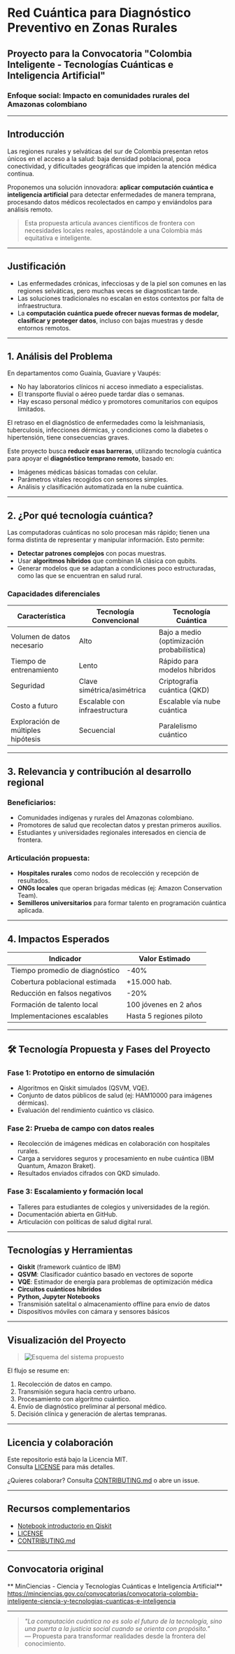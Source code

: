 # Red Cuántica para Diagnóstico Preventivo en Zonas Rurales

## Proyecto para la Convocatoria "Colombia Inteligente - Tecnologías Cuánticas e Inteligencia Artificial"

### Enfoque social: Impacto en comunidades rurales del Amazonas colombiano

---

## Introducción

Las regiones rurales y selváticas del sur de Colombia presentan retos únicos en el acceso a la salud: baja densidad poblacional, poca conectividad, y dificultades geográficas que impiden la atención médica continua.

Proponemos una solución innovadora: **aplicar computación cuántica e inteligencia artificial** para detectar enfermedades de manera temprana, procesando datos médicos recolectados en campo y enviándolos para análisis remoto.

> Esta propuesta articula avances científicos de frontera con necesidades locales reales, apostándole a una Colombia más equitativa e inteligente.

---

## Justificación

- Las enfermedades crónicas, infecciosas y de la piel son comunes en las regiones selváticas, pero muchas veces se diagnostican tarde.
- Las soluciones tradicionales no escalan en estos contextos por falta de infraestructura.
- La **computación cuántica puede ofrecer nuevas formas de modelar, clasificar y proteger datos**, incluso con bajas muestras y desde entornos remotos.

---

## 1. Análisis del Problema

En departamentos como Guainía, Guaviare y Vaupés:

- No hay laboratorios clínicos ni acceso inmediato a especialistas.
- El transporte fluvial o aéreo puede tardar días o semanas.
- Hay escaso personal médico y promotores comunitarios con equipos limitados.

El retraso en el diagnóstico de enfermedades como la leishmaniasis, tuberculosis, infecciones dérmicas, y condiciones como la diabetes o hipertensión, tiene consecuencias graves.

Este proyecto busca **reducir esas barreras**, utilizando tecnología cuántica para apoyar el **diagnóstico temprano remoto**, basado en:

- Imágenes médicas básicas tomadas con celular.
- Parámetros vitales recogidos con sensores simples.
- Análisis y clasificación automatizada en la nube cuántica.

---

## 2. ¿Por qué tecnología cuántica?

Las computadoras cuánticas no solo procesan más rápido; tienen una forma distinta de representar y manipular información. Esto permite:

- **Detectar patrones complejos** con pocas muestras.
- Usar **algoritmos híbridos** que combinan IA clásica con qubits.
- Generar modelos que se adaptan a condiciones poco estructuradas, como las que se encuentran en salud rural.

### Capacidades diferenciales

| Característica                    | Tecnología Convencional         | Tecnología Cuántica                       |
|----------------------------------|----------------------------------|-------------------------------------------|
| Volumen de datos necesario       | Alto                            | Bajo a medio (optimización probabilística)|
| Tiempo de entrenamiento          | Lento                           | Rápido para modelos híbridos              |
| Seguridad                        | Clave simétrica/asimétrica      | Criptografía cuántica (QKD)               |
| Costo a futuro                   | Escalable con infraestructura   | Escalable vía nube cuántica               |
| Exploración de múltiples hipótesis | Secuencial                      | Paralelismo cuántico                      |

---

## 3. Relevancia y contribución al desarrollo regional

### Beneficiarios:

- Comunidades indígenas y rurales del Amazonas colombiano.
- Promotores de salud que recolectan datos y prestan primeros auxilios.
- Estudiantes y universidades regionales interesados en ciencia de frontera.

### Articulación propuesta:

- **Hospitales rurales** como nodos de recolección y recepción de resultados.
- **ONGs locales** que operan brigadas médicas (ej: Amazon Conservation Team).
- **Semilleros universitarios** para formar talento en programación cuántica aplicada.

---

## 4. Impactos Esperados

| Indicador                             | Valor Estimado |
|--------------------------------------|----------------|
| Tiempo promedio de diagnóstico       | -40%           |
| Cobertura poblacional estimada       | +15.000 hab.   |
| Reducción en falsos negativos        | -20%           |
| Formación de talento local           | 100 jóvenes en 2 años |
| Implementaciones escalables          | Hasta 5 regiones piloto |

---

## 🛠️ Tecnología Propuesta y Fases del Proyecto

### Fase 1: Prototipo en entorno de simulación
- Algoritmos en Qiskit simulados (QSVM, VQE).
- Conjunto de datos públicos de salud (ej: HAM10000 para imágenes dérmicas).
- Evaluación del rendimiento cuántico vs clásico.

### Fase 2: Prueba de campo con datos reales
- Recolección de imágenes médicas en colaboración con hospitales rurales.
- Carga a servidores seguros y procesamiento en nube cuántica (IBM Quantum, Amazon Braket).
- Resultados enviados cifrados con QKD simulado.

### Fase 3: Escalamiento y formación local
- Talleres para estudiantes de colegios y universidades de la región.
- Documentación abierta en GitHub.
- Articulación con políticas de salud digital rural.

---

## Tecnologías y Herramientas

- **Qiskit** (framework cuántico de IBM)
- **QSVM**: Clasificador cuántico basado en vectores de soporte
- **VQE**: Estimador de energía para problemas de optimización médica
- **Circuitos cuánticos híbridos**
- **Python, Jupyter Notebooks**
- Transmisión satelital o almacenamiento offline para envío de datos
- Dispositivos móviles con cámara y sensores básicos

---

## Visualización del Proyecto

> ![Esquema del sistema propuesto](img/Red_Cuán.png)

El flujo se resume en:
1. Recolección de datos en campo.
2. Transmisión segura hacia centro urbano.
3. Procesamiento con algoritmo cuántico.
4. Envío de diagnóstico preliminar al personal médico.
5. Decisión clínica y generación de alertas tempranas.

---

## Licencia y colaboración

Este repositorio está bajo la Licencia MIT.  
Consulta [LICENSE](LICENSE) para más detalles.

¿Quieres colaborar? Consulta [CONTRIBUTING.md](CONTRIBUTING.md) o abre un issue.

---

## Recursos complementarios

- [Notebook introductorio en Qiskit](notebooks/Clasificador_QSVM.ipynb)
- [LICENSE](LICENSE)
- [CONTRIBUTING.md](CONTRIBUTING.md)

---

## Convocatoria original

** MinCiencias - Ciencia y Tecnologías Cuánticas e Inteligencia Artificial**  
https://minciencias.gov.co/convocatorias/convocatoria-colombia-inteligente-ciencia-y-tecnologias-cuanticas-e-inteligencia

---

> _"La computación cuántica no es solo el futuro de la tecnología, sino una puerta a la justicia social cuando se orienta con propósito."_  
— Propuesta para transformar realidades desde la frontera del conocimiento.

